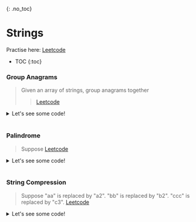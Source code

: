 {: .no_toc}
# Strings
Practise here: [Leetcode](https://leetcode.com/list?selectedList=90xfipte)

- TOC
{:toc}

### Group Anagrams

> Given an array of strings, group anagrams together
> > [Leetcode](https://leetcode.com/problems/group-anagrams/)

<details><summary markdown="span">Let's see some code!</summary>

```python
class Solution:
    def groupAnagrams(self, wordList):
        ans = collections.defaultdict(list)
        for word in wordList:
            count = [0] * 26
            for c in word:
                count[ord(c) - ord('a')] += 1
            ans[tuple(count)].append(word)
        return ans.values()

import collections
class Solution:
    def groupAnagrams(self, strs: List[str]) -> List[List[str]]:
        d = collections.defaultdict(list)
        for s in strs:
            d[frozenset(collections.Counter(s).items())].append(s)
        res = []
        for k,v in d.items():
            res.append(v)
        return res
```

</details>
<BR>

### Palindrome

> Suppose
> [Leetcode](https://leetcode.com/problems/valid-palindrome/)

<details><summary markdown="span">Let's see some code!</summary>

```python

```

</details>
<BR>

### String Compression

> Suppose "aa" is replaced by "a2". "bb" is replaced by "b2". "ccc" is replaced by "c3".
> [Leetcode](https://leetcode.com/problems/string-compression/)

<details><summary markdown="span">Let's see some code!</summary>

```python
class Solution:
    def compress(self, s: List[str]) -> int:
        count = 1
        res = ""
        prev = ''
        for i in range(1, len(s)):
            prev = s[i-1]
            curr = s[i]
            if curr==prev:
                count+=1
            else:
                res += prev + str(count) if count >1 else ''
                count=1

        res += prev + str(count) if count >1 else ''

        for i in range(0,len(res)):
            s[i] = res[i]

        return( len(res) )
```

</details>
<BR>
